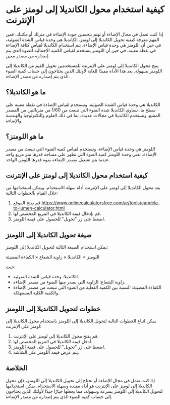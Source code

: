 كيفية استخدام محول الكانديلا إلى لومنز على الإنترنت
===================================================

إذا كنت تعمل في مجال الإضاءة أو تهتم بتحسين جودة الإضاءة في منزلك أو مكتبك، فمن المهم معرفة كيفية تحويل الكانديلا إلى لومنز. الكانديلا هي وحدة قياس الشدة الضوئية، في حين أن اللومنز هي وحدة قياس الإضاءة. يتم استخدام الكانديلا لقياس كثافة الإضاءة في نقطة معينة، في حين أن اللومنز يستخدم لقياس الكمية الإجمالية للضوء الذي يتم إصداره من مصدر معين.

يتيح محول الكانديلا إلى لومنز على الإنترنت للمستخدمين تحويل القيم من الكانديلا إلى اللومنز بسهولة. يعد هذا الأداة مفيدًا للغاية لأولئك الذين يحتاجون إلى حساب كمية الضوء الذي يتم إصداره من مصدر الإضاءة.

ما هو الكانديلا؟
----------------

الكانديلا هي وحدة قياس الشدة الضوئية، وتستخدم لقياس الإضاءة في نقطة معينة على سطح ما. تساوي الكانديلا شدة الضوء التي تنبعث من 1/60 من متربالتين من المصدر المشع. وتستخدم الكانديلا في مجالات عديدة، بما في ذلك العلوم والتكنولوجيا والهندسة والإضاءة.

ما هو اللومنز؟
--------------

اللومنز هي وحدة قياس الإضاءة، وتستخدم لقياس كمية الضوء التي تنبعث من مصدر الإضاءة. تعني وحدة اللومنز كمية الضوء التي تظهر على مساحة قدرها متر مربع واحد عندما يتم تشغيل مصدر الإضاءة بقوة قدرها اللومن الواحد.

كيفية استخدام محول الكانديلا إلى لومنز على الإنترنت
---------------------------------------------------

يعد محول الكانديلا إلى لومنز على الإنترنت أداة سهلة الاستخدام، ويمكن استخدامها من خلال القيام بالخطوات التالية:

1. قم بفتح الموقع <https://www.onlinecalculatorsfree.com/ar/tools/candela-to-lumen-calculator.html>
2. قم بإدخال قيمة الكانديلا في المربع المخصص لها.
3. اضغط على زر "تحويل" للحصول على قيمة اللومنز.

صيغة تحويل الكانديلا إلى اللومنز
--------------------------------

يمكن استخدام الصيغة التالية لتحويل الكانديلا إلى اللومنز:

اللومنز = الكانديلا × زاوية الشعاع × الكفاءة المضيئة

حيث:

- الكانديلا: وحدة قياس الشدة الضوئية.
- زاوية الشعاع: الزاوية التي يصدر منها الضوء من مصدر الإضاءة.
- الكفاءة المضيئة: النسبة بين الكمية الفعلية من الضوء التي تنبعث من مصدر الإضاءة والكمية الكلية المستهلكة.

خطوات لتحويل الكانديلا إلى اللومنز
----------------------------------

يمكن اتباع الخطوات التالية لتحويل الكانديلا إلى اللومنز باستخدام محول الكانديلا إلى لومنز على الإنترنت:

1. قم بفتح محول الكانديلا إلى لومنز على الإنترنت.
2. أدخل قيمة الكانديلا في المربع المخصص لها.
3. اضغط على زر "تحويل" للحصول على قيمة اللومنز.
4. يتم عرض قيمة اللومنز على الشاشة.

الخلاصة
-------

إذا كنت تعمل في مجال الإضاءة أو تحتاج إلى تحويل الكانديلا إلى اللومنز، فإن محول الكانديلا إلى لومنز على الإنترنت هو أداة مفيدة وسهلة الاستخدام. يمكن استخدامها لتحويل الكانديلا إلى اللومنز بسرعة وسهولة، مما يجعلها خيارًا جيدًا لأولئك الذين يحتاجون إلى حساب كمية الضوء الذي يتم إصداره من مصدر الإضاءة.
